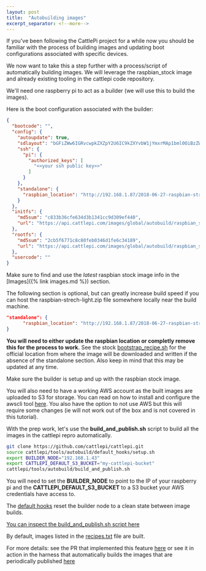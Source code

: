 ```yaml
---
layout: post
title:  "Autobuilding images"
excerpt_separator: <!--more-->
---
```

If you've been following the CattlePi project for a while now you should be familiar with the process of building images and updating boot configurations associated with specific devices.  

We now want to take this a step further with a process/script of automatically building images. We will leverage the raspbian_stock image and already existing tooling in the cattlepi code repository.

<!--more-->

We'll need one raspberry pi to act as a builder (we will use this to build the images).  

Here is the boot configuration associated with the builder:  
```json
{
  "bootcode": "",
  "config": {
    "autoupdate": true,
    "sdlayout": "bGFiZWw6IGRvcwpkZXZpY2U6IC9kZXYvbW1jYmxrMAp1bml0OiBzZWN0b3JzCgovZGV2L21tY2JsazBwMSA6IHN0YXJ0PSAgICAgICAgMjA0OCwgc2l6ZT0gICAgIDgxOTIwMDAsIHR5cGU9YgovZGV2L21tY2JsazBwMiA6IHN0YXJ0PSAgICAgODE5NDA0OCwgc2l6ZT0gICAgMTg0MzIwMDAsIHR5cGU9ODMK",
    "ssh": {
      "pi": {
        "authorized_keys": [
          "<<your ssh public key>>"
        ]
      }
    },
    "standalone": {
      "raspbian_location": "http://192.168.1.87/2018-06-27-raspbian-stretch-lite.zip"
    }
  },
  "initfs": {
    "md5sum": "c833b36cfe634d3b1341cc9d309ef440",
    "url": "https://api.cattlepi.com/images/global/autobuild/raspbian_stock/2018_11_30_120049/initramfs.tgz"
  },
  "rootfs": {
    "md5sum": "2cb5f6771c8c80feb0346d1fe6c34189",
    "url": "https://api.cattlepi.com/images/global/autobuild/raspbian_stock/2018_11_30_120049/rootfs.sqsh"
  },
  "usercode": ""
}
```

Make sure to find and use the *latest* raspbian stock image info in the [Images]({% link images.md %}) section.

The following section is optional, but can greatly increase build speed if you can host the raspbian-strech-light.zip file somewhere locally near the build machine.
```json
"standalone": {
      "raspbian_location": "http://192.168.1.87/2018-06-27-raspbian-stretch-lite.zip"
}
```  

**You will need to either update the raspbian location or completly remove this for the process to work.** See the stock [bootstrap_recipe.sh](https://github.com/cattlepi/cattlepi/blob/23d32adb78face5f65dd6a9d90e7aa8f134d6038/templates/raspbian_stock/resources/bin/bootstrap_recipe.sh#L9) for the official location from where the image will be downloaded and written if the absence of the standalone section. Also keep in mind that this may be updated at any time.

Make sure the builder is setup and up with the raspbian stock image. 

You will also need to have a working AWS account as the built images are uploaded to S3 for storage. You can read on how to install and configure the awscli tool [here](https://docs.aws.amazon.com/cli/latest/userguide/cli-chap-configure.html). You also have the option to not use AWS but this will require some changes (ie will not work out of the box and is not covered in this tutorial).

With the prep work, let's use the **build_and_publish.sh** script to build all the images in the cattlepi repro automatically.
```bash
git clone https://github.com/cattlepi/cattlepi.git
source cattlepi/tools/autobuild/default_hooks/setup.sh
export BUILDER_NODE="192.168.1.43"
export CATTLEPI_DEFAULT_S3_BUCKET="my-cattlepi-bucket"
cattlepi/tools/autobuild/build_and_publish.sh
```

You will need to set the **BUILDER_NODE** to point to the IP of your raspberry pi and the **CATTLEPI_DEFAULT_S3_BUCKET** to a S3 bucket your AWS credentials have access to. 

The [default hooks](https://github.com/cattlepi/cattlepi/blob/master/tools/autobuild/default_hooks/setup.sh) reset the builder node to a clean state between image builds.

[You can inspect the build_and_publish.sh script here](https://github.com/cattlepi/cattlepi/blob/master/tools/autobuild/build_and_publish.sh)

By default, images listed in the [recipes.txt](https://github.com/cattlepi/cattlepi/blob/master/tools/autobuild/recipes.txt) file are built.

For more details: see the PR that implemented this feature [here](https://github.com/cattlepi/cattlepi/pull/75) or see it in action in the harness that automatically builds the images that are periodically published [here](https://github.com/cattlepi/cattlepi-scratch/blob/master/buildonpi/autobuild.sh)
